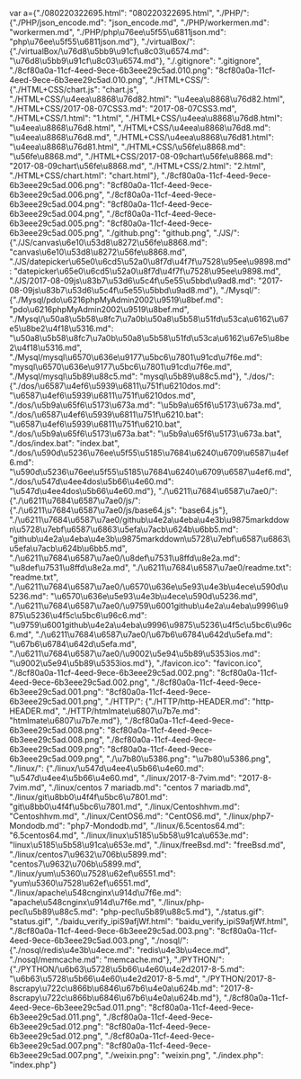 var a={"./080220322695.html": "080220322695.html", "./PHP/": {"./PHP/json_encode.md": "json_encode.md", "./PHP/workermen.md": "workermen.md", "./PHP/php\u76ee\u5f55\u6811json.md": "php\u76ee\u5f55\u6811json.md"}, "./virtualBox/": {"./virtualBox/\u76d8\u5bb9\u91cf\u8c03\u6574.md": "\u76d8\u5bb9\u91cf\u8c03\u6574.md"}, "./.gitignore": ".gitignore", "./8cf80a0a-11cf-4eed-9ece-6b3eee29c5ad.010.png": "8cf80a0a-11cf-4eed-9ece-6b3eee29c5ad.010.png", "./HTML+CSS/": {"./HTML+CSS/chart.js": "chart.js", "./HTML+CSS/\u4eea\u8868\u76d82.html": "\u4eea\u8868\u76d82.html", "./HTML+CSS/2017-08-07CSS3.md": "2017-08-07CSS3.md", "./HTML+CSS/1.html": "1.html", "./HTML+CSS/\u4eea\u8868\u76d8.html": "\u4eea\u8868\u76d8.html", "./HTML+CSS/\u4eea\u8868\u76d8.md": "\u4eea\u8868\u76d8.md", "./HTML+CSS/\u4eea\u8868\u76d81.html": "\u4eea\u8868\u76d81.html", "./HTML+CSS/\u56fe\u8868.md": "\u56fe\u8868.md", "./HTML+CSS/2017-08-09chart\u56fe\u8868.md": "2017-08-09chart\u56fe\u8868.md", "./HTML+CSS/2.html": "2.html", "./HTML+CSS/chart.html": "chart.html"}, "./8cf80a0a-11cf-4eed-9ece-6b3eee29c5ad.006.png": "8cf80a0a-11cf-4eed-9ece-6b3eee29c5ad.006.png", "./8cf80a0a-11cf-4eed-9ece-6b3eee29c5ad.004.png": "8cf80a0a-11cf-4eed-9ece-6b3eee29c5ad.004.png", "./8cf80a0a-11cf-4eed-9ece-6b3eee29c5ad.005.png": "8cf80a0a-11cf-4eed-9ece-6b3eee29c5ad.005.png", "./github.png": "github.png", "./JS/": {"./JS/canvas\u6e10\u53d8\u8272\u56fe\u8868.md": "canvas\u6e10\u53d8\u8272\u56fe\u8868.md", "./JS/datepicker\u65e0\u6cd5\u52a0\u8f7d\u4f7f\u7528\u95ee\u9898.md": "datepicker\u65e0\u6cd5\u52a0\u8f7d\u4f7f\u7528\u95ee\u9898.md", "./JS/2017-08-09js\u83b7\u53d6\u5c4f\u5e55\u5bbd\u9ad8.md": "2017-08-09js\u83b7\u53d6\u5c4f\u5e55\u5bbd\u9ad8.md"}, "./Mysql/": {"./Mysql/pdo\u6216phpMyAdmin2002\u9519\u8bef.md": "pdo\u6216phpMyAdmin2002\u9519\u8bef.md", "./Mysql/\u50a8\u5b58\u8fc7\u7a0b\u50a8\u5b58\u51fd\u53ca\u6162\u67e5\u8be2\u4f18\u5316.md": "\u50a8\u5b58\u8fc7\u7a0b\u50a8\u5b58\u51fd\u53ca\u6162\u67e5\u8be2\u4f18\u5316.md", "./Mysql/mysql\u6570\u636e\u9177\u5bc6\u7801\u91cd\u7f6e.md": "mysql\u6570\u636e\u9177\u5bc6\u7801\u91cd\u7f6e.md", "./Mysql/mysql\u5b89\u88c5.md": "mysql\u5b89\u88c5.md"}, "./dos/": {"./dos/\u6587\u4ef6\u5939\u6811\u751f\u6210dos.md": "\u6587\u4ef6\u5939\u6811\u751f\u6210dos.md", "./dos/\u5b9a\u65f6\u5173\u673a.md": "\u5b9a\u65f6\u5173\u673a.md", "./dos/\u6587\u4ef6\u5939\u6811\u751f\u6210.bat": "\u6587\u4ef6\u5939\u6811\u751f\u6210.bat", "./dos/\u5b9a\u65f6\u5173\u673a.bat": "\u5b9a\u65f6\u5173\u673a.bat", "./dos/index.bat": "index.bat", "./dos/\u590d\u5236\u76ee\u5f55\u5185\u7684\u6240\u6709\u6587\u4ef6.md": "\u590d\u5236\u76ee\u5f55\u5185\u7684\u6240\u6709\u6587\u4ef6.md", "./dos/\u547d\u4ee4dos\u5b66\u4e60.md": "\u547d\u4ee4dos\u5b66\u4e60.md"}, "./\u6211\u7684\u6587\u7ae0/": {"./\u6211\u7684\u6587\u7ae0/js/": {"./\u6211\u7684\u6587\u7ae0/js/base64.js": "base64.js"}, "./\u6211\u7684\u6587\u7ae0/github\u4e2a\u4eba\u4e3b\u9875markddown\u5728\u7ebf\u6587\u6863\u5efa\u7acb\u624b\u6bb5.md": "github\u4e2a\u4eba\u4e3b\u9875markddown\u5728\u7ebf\u6587\u6863\u5efa\u7acb\u624b\u6bb5.md", "./\u6211\u7684\u6587\u7ae0/\u8def\u7531\u8ffd\u8e2a.md": "\u8def\u7531\u8ffd\u8e2a.md", "./\u6211\u7684\u6587\u7ae0/readme.txt": "readme.txt", "./\u6211\u7684\u6587\u7ae0/\u6570\u636e\u5e93\u4e3b\u4ece\u590d\u5236.md": "\u6570\u636e\u5e93\u4e3b\u4ece\u590d\u5236.md", "./\u6211\u7684\u6587\u7ae0/\u9759\u6001github\u4e2a\u4eba\u9996\u9875\u5236\u4f5c\u5bc6\u96c6.md": "\u9759\u6001github\u4e2a\u4eba\u9996\u9875\u5236\u4f5c\u5bc6\u96c6.md", "./\u6211\u7684\u6587\u7ae0/\u67b6\u6784\u642d\u5efa.md": "\u67b6\u6784\u642d\u5efa.md", "./\u6211\u7684\u6587\u7ae0/\u9002\u5e94\u5b89\u5353ios.md": "\u9002\u5e94\u5b89\u5353ios.md"}, "./favicon.ico": "favicon.ico", "./8cf80a0a-11cf-4eed-9ece-6b3eee29c5ad.002.png": "8cf80a0a-11cf-4eed-9ece-6b3eee29c5ad.002.png", "./8cf80a0a-11cf-4eed-9ece-6b3eee29c5ad.001.png": "8cf80a0a-11cf-4eed-9ece-6b3eee29c5ad.001.png", "./HTTP/": {"./HTTP/http-HEADER.md": "http-HEADER.md", "./HTTP/htmlmate\u6807\u7b7e.md": "htmlmate\u6807\u7b7e.md"}, "./8cf80a0a-11cf-4eed-9ece-6b3eee29c5ad.008.png": "8cf80a0a-11cf-4eed-9ece-6b3eee29c5ad.008.png", "./8cf80a0a-11cf-4eed-9ece-6b3eee29c5ad.009.png": "8cf80a0a-11cf-4eed-9ece-6b3eee29c5ad.009.png", "./\u7b80\u5386.png": "\u7b80\u5386.png", "./linux/": {"./linux/\u547d\u4ee4\u5b66\u4e60.md": "\u547d\u4ee4\u5b66\u4e60.md", "./linux/2017-8-7vim.md": "2017-8-7vim.md", "./linux/centos 7 mariadb.md": "centos 7 mariadb.md", "./linux/git\u8bb0\u4f4f\u5bc6\u7801.md": "git\u8bb0\u4f4f\u5bc6\u7801.md", "./linux/Centoshhvm.md": "Centoshhvm.md", "./linux/CentOS6.md": "CentOS6.md", "./linux/php7-Mondodb.md": "php7-Mondodb.md", "./linux/6.5centos64.md": "6.5centos64.md", "./linux/linux\u5185\u5b58\u91ca\u653e.md": "linux\u5185\u5b58\u91ca\u653e.md", "./linux/freeBsd.md": "freeBsd.md", "./linux/centos7\u9632\u706b\u5899.md": "centos7\u9632\u706b\u5899.md", "./linux/yum\u5360\u7528\u62ef\u6551.md": "yum\u5360\u7528\u62ef\u6551.md", "./linux/apache\u548cnginx\u914d\u7f6e.md": "apache\u548cnginx\u914d\u7f6e.md", "./linux/php-pecl\u5b89\u88c5.md": "php-pecl\u5b89\u88c5.md"}, "./status.gif": "status.gif", "./baidu_verify_ipiS9afjWf.html": "baidu_verify_ipiS9afjWf.html", "./8cf80a0a-11cf-4eed-9ece-6b3eee29c5ad.003.png": "8cf80a0a-11cf-4eed-9ece-6b3eee29c5ad.003.png", "./nosql/": {"./nosql/redis\u4e3b\u4ece.md": "redis\u4e3b\u4ece.md", "./nosql/memcache.md": "memcache.md"}, "./PYTHON/": {"./PYTHON/\u6b63\u5728\u5b66\u4e60\u4e2d2017-8-5.md": "\u6b63\u5728\u5b66\u4e60\u4e2d2017-8-5.md", "./PYTHON/2017-8-8scrapy\u722c\u866b\u6846\u67b6\u4e0a\u624b.md": "2017-8-8scrapy\u722c\u866b\u6846\u67b6\u4e0a\u624b.md"}, "./8cf80a0a-11cf-4eed-9ece-6b3eee29c5ad.011.png": "8cf80a0a-11cf-4eed-9ece-6b3eee29c5ad.011.png", "./8cf80a0a-11cf-4eed-9ece-6b3eee29c5ad.012.png": "8cf80a0a-11cf-4eed-9ece-6b3eee29c5ad.012.png", "./8cf80a0a-11cf-4eed-9ece-6b3eee29c5ad.007.png": "8cf80a0a-11cf-4eed-9ece-6b3eee29c5ad.007.png", "./weixin.png": "weixin.png", "./index.php": "index.php"}